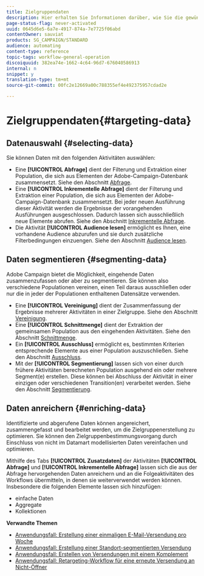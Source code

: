 ```yaml
---
title: Zielgruppendaten
description: Hier erhalten Sie Informationen darüber, wie Sie die gewünschten Daten abfragen und auswählen können.
page-status-flag: never-activated
uuid: 0645d6e5-6a7e-4917-874a-7e7725f06abd
contentOwner: sauviat
products: SG_CAMPAIGN/STANDARD
audience: automating
content-type: reference
topic-tags: workflow-general-operation
discoiquuid: 382ea74e-1662-4c64-96d7-676040586913
internal: n
snippet: y
translation-type: tm+mt
source-git-commit: 00fc2e12669a00c788355ef4e492375957cdad2e

---
```



# Zielgruppendaten{#targeting-data}

## Datenauswahl {#selecting-data}

Sie können Daten mit den folgenden Aktivitäten auswählen:

* Eine **[!UICONTROL Abfrage]** dient der Filterung und Extraktion einer Population, die sich aus Elementen der Adobe-Campaign-Datenbank zusammensetzt. Siehe den Abschnitt [Abfrage](../../automating/using/query.md).
* Eine **[!UICONTROL Inkrementelle Abfrage]** dient der Filterung und Extraktion einer Population, die sich aus Elementen der Adobe-Campaign-Datenbank zusammensetzt. Bei jeder neuen Ausführung dieser Aktivität werden die Ergebnisse der vorangehenden Ausführungen ausgeschlossen. Dadurch lassen sich ausschließlich neue Elemente abrufen. Siehe den Abschnitt [Inkrementelle Abfrage](../../automating/using/incremental-query.md).
* Die Aktivität **[!UICONTROL Audience lesen]** ermöglicht es Ihnen, eine vorhandene Audience abzurufen und sie durch zusätzliche Filterbedingungen einzuengen. Siehe den Abschnitt [Audience lesen](../../automating/using/read-audience.md).

## Daten segmentieren {#segmenting-data}

Adobe Campaign bietet die Möglichkeit, eingehende Daten zusammenzufassen oder aber zu segmentieren. Sie können also verschiedene Populationen vereinen, einen Teil daraus ausschließen oder nur die in jeder der Populationen enthaltenen Datensätze verwenden.

* Eine **[!UICONTROL Vereinigung]** dient der Zusammenfassung der Ergebnisse mehrerer Aktivitäten in einer Zielgruppe. Siehe den Abschnitt [Vereinigung](../../automating/using/union.md).
* Eine **[!UICONTROL Schnittmenge]** dient der Extraktion der gemeinsamen Population aus den eingehenden Aktivitäten. Siehe den Abschnitt [Schnittmenge](../../automating/using/intersection.md).
* Ein **[!UICONTROL Ausschluss]** ermöglicht es, bestimmten Kriterien entsprechende Elemente aus einer Population auszuschließen. Siehe den Abschnitt [Ausschluss](../../automating/using/exclusion.md).
* Mit der **[!UICONTROL Segmentierung]** lassen sich von einer durch frühere Aktivitäten berechneten Population ausgehend ein oder mehrere Segment(e) erstellen. Diese können bei Abschluss der Aktivität in einer einzigen oder verschiedenen Transition(en) verarbeitet werden. Siehe den Abschnitt [Segmentierung](../../automating/using/segmentation.md).

## Daten anreichern {#enriching-data}

Identifizierte und abgerufene Daten können angereichert, zusammengefasst und bearbeitet werden, um die Zielgruppenerstellung zu optimieren. Sie können den Zielgruppenbestimmungsvorgang durch Einschluss von nicht im Datamart modellisierten Daten vereinfachen und optimieren.

Mithilfe des Tabs **[!UICONTROL Zusatzdaten]** der Aktivitäten **[!UICONTROL Abfrage]** und **[!UICONTROL Inkrementelle Abfrage]** lassen sich die aus der Abfrage hervorgehenden Daten anreichern und an die Folgeaktivitäten des Workflows übermitteln, in denen sie weiterverwendet werden können. Insbesondere die folgenden Elemente lassen sich hinzufügen:

* einfache Daten
* Aggregate
* Kollektionen

**Verwandte Themen**

* [Anwendungsfall: Erstellung einer einmaligen E-Mail-Versendung pro Woche](../../automating/using/workflow-weekly-offer.md)
* [Anwendungsfall: Erstellung einer Standort-segmentierten Versendung](../../automating/using/workflow-segmentation-location.md)
* [Anwendungsfall: Erstellen von Versendungen mit einem Komplement](../../automating/using/workflow-created-query-with-complement.md)
* [Anwendungsfall: Retargeting-Workflow für eine erneute Versendung an Nicht-Öffner](../../automating/using/workflow-cross-channel-retargeting.md)
